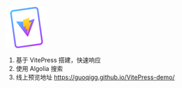![](./public/vitePress.svg)
1. 基于 VitePress 搭建，快速响应
2. 使用 Algolia 搜索 
3. 线上预览地址 https://guoqigg.github.io/VitePress-demo/

